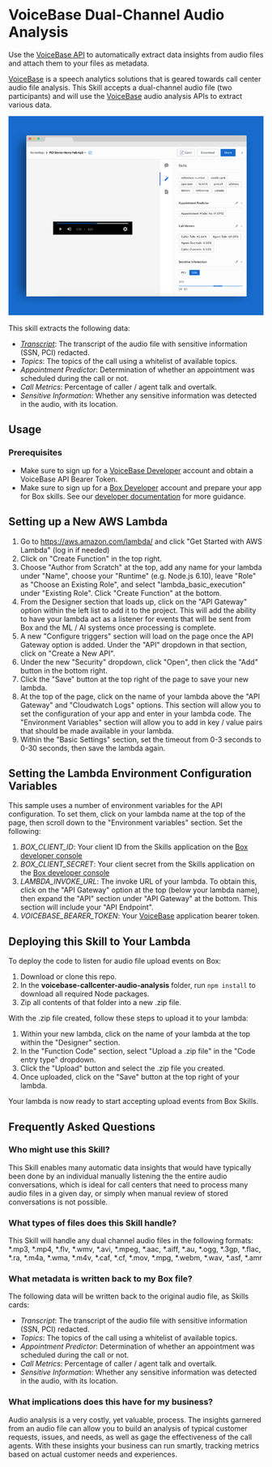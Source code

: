 # VoiceBase Dual-Channel Audio Analysis

Use the [VoiceBase API](https://developer.voicebase.com/) to automatically extract data insights from audio files and attach them to your files as metadata.

[VoiceBase](https://www.voicebase.com/) is a speech analytics solutions that is geared towards call center audio file analysis. This Skill accepts a dual-channel audio file (two participants) and will use the [VoiceBase](https://www.voicebase.com/) audio analysis APIs to extract various data.

![VoiceBase Custom Skill](./screenshots/skills_vb_full.png)

This skill extracts the following data:

* [*Transcript*](./screenshots/skills_vb.png): The transcript of the audio file with sensitive information (SSN, PCI) redacted. 
* *Topics*: The topics of the call using a whitelist of available topics.
* *Appointment Predictor*: Determination of whether an appointment was scheduled during the call or not.
* *Call Metrics*: Percentage of caller / agent talk and overtalk.
* *Sensitive Information*: Whether any sensitive information was detected in the audio, with its location.

## Usage

### Prerequisites

  * Make sure to sign up for a [VoiceBase Developer](https://developer.voicebase.com) account and obtain a VoiceBase API Bearer Token.
  * Make sure to sign up for a [Box Developer](https://developer.box.com/) account and prepare your app for Box skills. See our [developer documentation](https://developer.box.com/docs/box-skills) for more guidance. 

## Setting up a New AWS Lambda

  1. Go to https://aws.amazon.com/lambda/ and click "Get Started with AWS Lambda" (log in if needed)
  2. Click on "Create Function" in the top right.
  3. Choose "Author from Scratch" at the top, add any name for your lambda under "Name", choose your "Runtime" (e.g. Node.js 6.10), leave "Role" as "Choose an Existing Role", and select "lambda_basic_execution" under "Existing Role". Click "Create Function" at the bottom.
  4. From the Designer section that loads up, click on the "API Gateway" option within the left list to add it to the project. This will add the ability to have your lambda act as a listener for events that will be sent from Box and the ML / AI systems once processing is complete.
  5. A new "Configure triggers" section will load on the page once the API Gateway option is added. Under the "API" dropdown in that section, click on "Create a New API".
  6. Under the new "Security" dropdown, click "Open", then click the "Add" button in the bottom right.
  7. Click the "Save" button at the top right of the page to save your new lambda. 
  8. At the top of the page, click on the name of your lambda above the "API Gateway" and "Cloudwatch Logs" options. This section will allow you to set the configuration of your app and enter in your lambda code. The "Environment Variables" section will allow you to add in key / value pairs that should be made available in your lambda. 
  9. Within the "Basic Settings" section, set the timeout from 0-3 seconds to 0-30 seconds, then save the lambda again.

## Setting the Lambda Environment Configuration Variables

This sample uses a number of environment variables for the API configuration. To set them, click on your lambda name at the top of the page, then scroll down to the "Environment variables" section. Set the following:

  1. *BOX_CLIENT_ID*: Your client ID from the Skills application on the [Box developer console](https://cloud.app.box.com/developers/console)
  2. *BOX_CLIENT_SECRET*: Your client secret from the Skills application on the [Box developer console](https://cloud.app.box.com/developers/console)
  3. *LAMBDA_INVOKE_URL*: The invoke URL of your lambda. To obtain this, click on the "API Gateway" option at the top (below your lambda name), then expand the "API" section under "API Gateway" at the bottom. This section will include your "API Endpoint".
  4. *VOICEBASE_BEARER_TOKEN*: Your [VoiceBase](https://developer.voicebase.com/) application bearer token.

## Deploying this Skill to Your Lambda

To deploy the code to listen for audio file upload events on Box:

  1. Download or clone this repo.
  2. In the **voicebase-callcenter-audio-analysis** folder, run `npm install` to download all required Node packages.
  3. Zip all contents of that folder into a new .zip file.

With the .zip file created, follow these steps to upload it to your lambda:

  1. Within your new lambda, click on the name of your lambda at the top within the "Designer" section.
  2. In the "Function Code" section, select "Upload a .zip file" in the "Code entry type" dropdown.
  3. Click the "Upload" button and select the .zip file you created.
  4. Once uploaded, click on the "Save" button at the top right of your lambda.

Your lambda is now ready to start accepting upload events from Box Skills.

## Frequently Asked Questions

### Who might use this Skill?
This Skill enables many automatic data insights that would have typically been done by an individual manually listening the the entire audio conversations, which is ideal for call centers that need to process many audio files in a given day, or simply when manual review of stored conversations is not possible. 

### What types of files does this Skill handle?
This Skill will handle any dual channel audio files in the following formats: *.mp3, *.mp4, *.flv, *.wmv, *.avi, *.mpeg, *.aac, *.aiff, *.au, *.ogg, *.3gp, *.flac, *.ra, *.m4a, *.wma, *.m4v, *.caf, *.cf, *.mov, *.mpg, *.webm, *.wav, *.asf, *.amr

### What metadata is written back to my Box file?
The following data will be written back to the original audio file, as Skills cards:

  * *Transcript*: The transcript of the audio file with sensitive information (SSN, PCI) redacted. 
  * *Topics*: The topics of the call using a whitelist of available topics.
  * *Appointment Predictor*: Determination of whether an appointment was scheduled during the call or not.
  * *Call Metrics*: Percentage of caller / agent talk and overtalk.
  * *Sensitive Information*: Whether any sensitive information was detected in the audio, with its location.

### What implications does this have for my business?
Audio analysis is a very costly, yet valuable, process. The insights garnered from an audio file can allow you to build an analysis of typical customer requests, issues, and needs, as well as gage the effectiveness of the call agents. With these insights your business can run smartly, tracking metrics based on actual customer needs and experiences.
